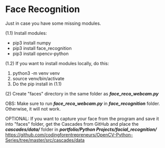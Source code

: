 
# Face Recognition

Just in case you have some missing modules.

(1.1) Install modules:

  - pip3 install numpy
  - pip3 install face_recognition
  - pip3 install opencv-python

(1.2) If you want to install modules locally, do this:

  1. python3 -m venv venv
  2. source venv/bin/activate
  3. Do the pip install in (1.1)

(2) Create "faces" directory in the same folder as ***face_reco_webcam.py***

OBS: Make sure to run ***face_reco_webcam.py*** in ***face_recognition*** folder. Otherwise, it will not work.

OPTIONAL: If you want to capture your face from the program and save it into "faces" folder, get the Cascades from GitHub and place the ***cascades/data/*** folder in ***portfolio/Python Projects/facial_recognition/***
https://github.com/codingforentrepreneurs/OpenCV-Python-Series/tree/master/src/cascades/data
